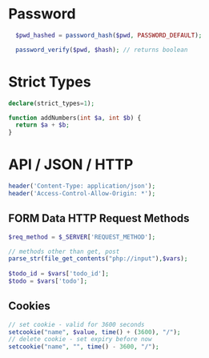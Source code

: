 # Password
```php
  $pwd_hashed = password_hash($pwd, PASSWORD_DEFAULT);

  password_verify($pwd, $hash); // returns boolean 
```

# Strict Types
```php
declare(strict_types=1);

function addNumbers(int $a, int $b) {
  return $a + $b;
}
```

# API / JSON / HTTP 
```php
header('Content-Type: application/json');
header('Access-Control-Allow-Origin: *');
```

## FORM Data HTTP Request Methods
```php
$req_method = $_SERVER['REQUEST_METHOD'];

// methods other than get, post
parse_str(file_get_contents("php://input"),$vars);
    
$todo_id = $vars['todo_id'];
$todo = $vars['todo'];
```

## Cookies
```php
// set cookie - valid for 3600 seconds
setcookie("name", $value, time() + (3600), "/");
// delete cookie - set expiry before now
setcookie("name", "", time() - 3600, "/");
  
``` 